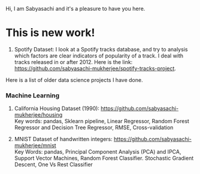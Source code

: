 Hi, I am Sabyasachi and it's a pleasure to have you here. 

# This is new work! 

1. Spotify Dataset: I look at a Spotify tracks database, and try to analysis which factors are clear indicators of popularity of a track. 
I deal with tracks released in or after 2012. Here is the link: https://github.com/sabyasachi-mukherjee/spotify-tracks-project.



Here is a list of older data science projects I have done.  


### Machine Learning
1. California Housing Dataset (1990): https://github.com/sabyasachi-mukherjee/housing  
   Key words: pandas, Sklearn pipeline, Linear Regressor, Random Forest Regressor and Decision Tree Regressor, RMSE, Cross-validation


2. MNIST Dataset of handwritten integers: https://github.com/sabyasachi-mukherjee/mnist  
   Key Words: pandas, Principal Component Analysis (PCA) and IPCA, Support Vector Machines, Random Forest Classifier. Stochastic Gradient Descent, 
   One Vs Rest Classifier








<!---
sabyasachi-mukherjee/sabyasachi-mukherjee is a ✨ special ✨ repository because its `README.md` (this file) appears on your GitHub profile.
You can click the Preview link to take a look at your changes.
--->
